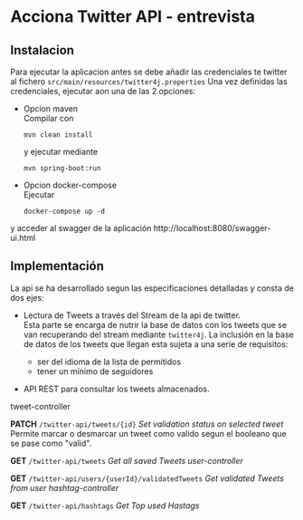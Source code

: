 # Acciona Twitter API - entrevista

## Instalacion 
Para ejecutar la aplicacion antes se debe añadir las credenciales te twitter al fichero `src/main/resources/twitter4j.properties`
Una vez definidas las credenciales, ejecutar aon una de las 2 opciones:
* Opcion maven  
  Compilar con 
  ````shell
  mvn clean install 
  ````
  y ejecutar mediante 
  ````shell
  mvn spring-boot:run
  ````
* Opcion docker-compose   
  Ejecutar
  ```shell
  docker-compose up -d
  ```

y acceder al swagger de la aplicación http://localhost:8080/swagger-ui.html


## Implementación
La api se ha desarrollado segun las especificaciones detalladas y consta de dos ejes:
* Lectura de Tweets a través del Stream de la api de twitter.   
  Esta parte se encarga de nutrir la base de datos con los tweets que se van recuperando del stream mediante ``twitter4j``.
  La inclusión en la base de datos de los tweets que llegan esta sujeta a una serie de requisitos:
  * ser del idioma de la lista de permitidos 
  * tener un mínimo de seguidores
    
  
* API REST para consultar los tweets almacenados.

tweet-controller


**PATCH**
`/twitter-api/tweets/{id}`
_Set validation status on selected tweet_  
Permite marcar o desmarcar un tweet como valido segun el booleano que se pase como "valid".


**GET**
`/twitter-api/tweets`
_Get all saved Tweets
user-controller_


**GET**
`/twitter-api/users/{userId}/validatedTweets`
_Get validated Tweets from user
hashtag-controller_


**GET**
`/twitter-api/hashtags`
_Get Top used Hastags_